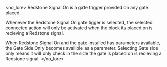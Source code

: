 <no_lore>
Redstone Signal On is a gate trigger provided on any gate placed.

Whenever the Redstone Signal On gate tigger is selected, the selected connected action will only be activated when the block its placed on is recieving a Redstone signal.

When Redstone Signal On and the gate installed has parameters available, the Gate Side Only becomes availible as a parameter.
Selecting Gate side only means it will only check in the side the gate is placed on is recieving a Redstone signal.
</no_lore>